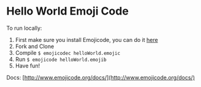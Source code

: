 # Hello World Emoji Code
To run locally:

1.  First make sure you install Emojicode, you can do it [here](http://www.emojicode.org/docs/guides/install.html)
1.  Fork and Clone
1.  Compile `$ emojicodec helloWorld.emojic`
1.  Run `$ emojicode helloWorld.emojib`
1.  Have fun!

Docs: [http://www.emojicode.org/docs/](http://www.emojicode.org/docs/)
